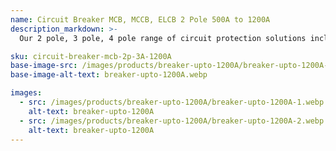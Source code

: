 ```yaml
---
name: Circuit Breaker MCB, MCCB, ELCB 2 Pole 500A to 1200A
description_markdown: >-
  Our 2 pole, 3 pole, 4 pole range of circuit protection solutions includes MCBs (Miniature Circuit Breakers), MCCBs (Molded Case Circuit Breakers), and ELCBs (Earth Leakage Circuit Breakers) from renowned brands such as LS, Mitsubishi, and Fuji. Available in ratings from 500A to 1200A, these breakers offer reliable protection against overloads, short circuits, and earth faults. Whether for residential or commercial use, these high-quality breakers ensure safety and durability, with easy installation and maintenance.

sku: circuit-breaker-mcb-2p-3A-1200A
base-image-src: /images/products/breaker-upto-1200A/breaker-upto-1200A-main.webp
base-image-alt-text: breaker-upto-1200A.webp

images:
  - src: /images/products/breaker-upto-1200A/breaker-upto-1200A-1.webp
    alt-text: breaker-upto-1200A
  - src: /images/products/breaker-upto-1200A/breaker-upto-1200A-2.webp
    alt-text: breaker-upto-1200A
---
```

